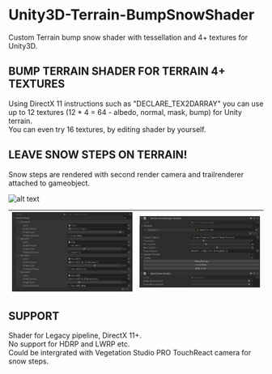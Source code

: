 # Unity3D-Terrain-BumpSnowShader #
Custom Terrain bump snow shader with tessellation and 4+ textures for Unity3D.

## BUMP TERRAIN SHADER FOR TERRAIN 4+ TEXTURES ##
Using DirectX 11 instructions such as "DECLARE_TEX2DARRAY" you can use up to 12 textures (12 * 4 = 64 - albedo, normal, mask, bump) for Unity terrain.  
You can even try 16 textures, by editing shader by yourself.

## LEAVE SNOW STEPS ON TERRAIN! ##
Snow steps are rendered with second render camera and trailrenderer attached to gameobject.  

![alt text](Images/sample.gif)

| ![alt text](Images/custom_texture_array_settings.png) | ![alt text](Images/settings.png) |
|------------------------------------|--------------------------------------|

## SUPPORT ##  
Shader for Legacy pipeline, DirectX 11+.  
No support for HDRP and LWRP etc.  
Could be intergrated with Vegetation Studio PRO TouchReact camera for snow steps.  

